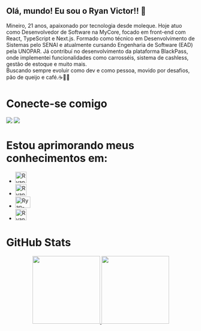 ## Olá, mundo! Eu sou o Ryan Victor!! 👋
Mineiro, 21 anos, apaixonado por tecnologia desde moleque.
Hoje atuo como Desenvolvedor de Software na MyCore, focado em front-end com React, TypeScript e Next.js.
Formado como técnico em Desenvolvimento de Sistemas pelo SENAI e atualmente cursando Engenharia de Software (EAD) pela UNOPAR.
Já contribuí no desenvolvimento da plataforma BlackPass, onde implementei funcionalidades como carrosséis, sistema de cashless, gestão de estoque e muito mais.<br>
Buscando sempre evoluir como dev e como pessoa, movido por desafios, pão de queijo e café.☕🧀🚀
# Conecte-se comigo
<a href = "mailto:ryaanvreis@gmail.com"><img src="https://img.shields.io/badge/-Gmail-%23333?style=for-the-badge&logo=gmail&logoColor=white" target="_blank"></a>
<a href="https://www.linkedin.com/in/ryan-marinho/" target="_blank"><img src="https://img.shields.io/badge/-LinkedIn-%230077B5?style=for-the-badge&logo=linkedin&logoColor=white" target="_blank"></a> 
# Estou aprimorando meus conhecimentos em:
- <img alt="Ryan-NEXT.JS" height= "30" widht= "40" src= "https://cdn.jsdelivr.net/gh/devicons/devicon@latest/icons/nextjs/nextjs-original.svg" />
- <img alt="Ryan-REACT" height= "30" widht= "40" src= "https://cdn.jsdelivr.net/gh/devicons/devicon@latest/icons/react/react-original-wordmark.svg" />
- <img alt="Ryan-JavaScript" height= "30" width= "40" src= "https://cdn.jsdelivr.net/gh/devicons/devicon@latest/icons/javascript/javascript-original.svg" />
- <img alt="Ryan-TypeScript" height= "30" widht="40" src= "https://cdn.jsdelivr.net/gh/devicons/devicon@latest/icons/typescript/typescript-original.svg" />

# GitHub Stats
<div align="center">
  <a href="https://github.com/ryanvreis">
  <img height= "180em"src= "https://github-readme-stats.vercel.app/api?username=ryanvreis&theme=black&show_icons=true"/>
  <img height= "180em"src= "https://github-readme-stats.vercel.app/api/top-langs/?username=ryanvreis&layout=compact&langs_count=7&theme=black"/>
</div>

